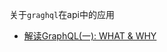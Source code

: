 关于`graghql`在api中的应用

- [解读GraphQL(一): WHAT & WHY](http://insights.thoughtworkers.org/interpretation-graphql-what-and-why/)
